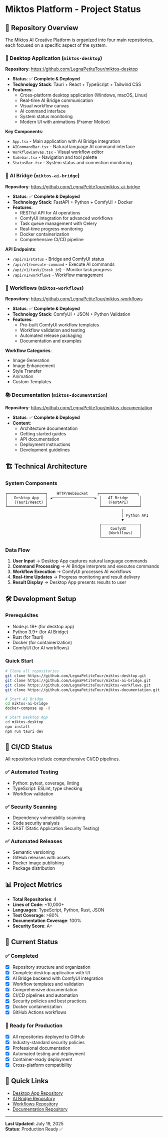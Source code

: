 # Miktos Platform - Project Status

## 🚀 Repository Overview

The Miktos AI Creative Platform is organized into four main repositories, each focused on a specific aspect of the system.

### 📱 Desktop Application (`miktos-desktop`)

**Repository**: <https://github.com/LegnaPetiteTour/miktos-desktop>

- **Status**: ✅ **Complete & Deployed**
- **Technology Stack**: Tauri + React + TypeScript + Tailwind CSS
- **Features**:
  - Cross-platform desktop application (Windows, macOS, Linux)
  - Real-time AI Bridge communication
  - Visual workflow canvas
  - AI command interface
  - System status monitoring
  - Modern UI with animations (Framer Motion)

**Key Components**:

- `App.tsx` - Main application with AI Bridge integration
- `AICommandBar.tsx` - Natural language AI command interface
- `WorkflowCanvas.tsx` - Visual workflow editor
- `Sidebar.tsx` - Navigation and tool palette
- `StatusBar.tsx` - System status and connection monitoring

### 🧠 AI Bridge (`miktos-ai-bridge`)

**Repository**: <https://github.com/LegnaPetiteTour/miktos-ai-bridge>

- **Status**: ✅ **Complete & Deployed**
- **Technology Stack**: FastAPI + Python + ComfyUI + Docker
- **Features**:
  - RESTful API for AI operations
  - ComfyUI integration for advanced workflows
  - Task queue management with Celery
  - Real-time progress monitoring
  - Docker containerization
  - Comprehensive CI/CD pipeline

**API Endpoints**:

- `/api/v1/status` - Bridge and ComfyUI status
- `/api/v1/execute-command` - Execute AI commands
- `/api/v1/task/{task_id}` - Monitor task progress
- `/api/v1/workflows` - Workflow management

### 🎨 Workflows (`miktos-workflows`)

**Repository**: <https://github.com/LegnaPetiteTour/miktos-workflows>

- **Status**: ✅ **Complete & Deployed**
- **Technology Stack**: ComfyUI + JSON + Python Validation
- **Features**:
  - Pre-built ComfyUI workflow templates
  - Workflow validation and testing
  - Automated release packaging
  - Documentation and examples

**Workflow Categories**:

- Image Generation
- Image Enhancement
- Style Transfer
- Animation
- Custom Templates

### 📚 Documentation (`miktos-documentation`)

**Repository**: <https://github.com/LegnaPetiteTour/miktos-documentation>

- **Status**: ✅ **Complete & Deployed**
- **Content**:
  - Architecture documentation
  - Getting started guides
  - API documentation
  - Deployment instructions
  - Development guidelines

## 🏗️ Technical Architecture

### System Components

```text
┌─────────────────┐    HTTP/WebSocket    ┌─────────────────┐
│   Desktop App   │ ◄───────────────────► │   AI Bridge     │
│   (Tauri/React) │                       │   (FastAPI)     │
└─────────────────┘                       └─────────────────┘
                                                    │
                                                    │ Python API
                                                    ▼
                                          ┌─────────────────┐
                                          │    ComfyUI      │
                                          │   (Workflows)   │
                                          └─────────────────┘
```

### Data Flow

1. **User Input** → Desktop App captures natural language commands
2. **Command Processing** → AI Bridge interprets and executes commands
3. **Workflow Execution** → ComfyUI processes AI workflows
4. **Real-time Updates** → Progress monitoring and result delivery
5. **Result Display** → Desktop App presents results to user

## 🛠️ Development Setup

### Prerequisites

- Node.js 18+ (for desktop app)
- Python 3.9+ (for AI Bridge)
- Rust (for Tauri)
- Docker (for containerization)
- ComfyUI (for AI workflows)

### Quick Start

```bash
# Clone all repositories
git clone https://github.com/LegnaPetiteTour/miktos-desktop.git
git clone https://github.com/LegnaPetiteTour/miktos-ai-bridge.git
git clone https://github.com/LegnaPetiteTour/miktos-workflows.git
git clone https://github.com/LegnaPetiteTour/miktos-documentation.git

# Start AI Bridge
cd miktos-ai-bridge
docker-compose up -d

# Start Desktop App
cd miktos-desktop
npm install
npm run tauri dev
```

## 🚦 CI/CD Status

All repositories include comprehensive CI/CD pipelines.

### ✅ Automated Testing

- Python: pytest, coverage, linting
- TypeScript: ESLint, type checking
- Workflow validation

### ✅ Security Scanning

- Dependency vulnerability scanning
- Code security analysis
- SAST (Static Application Security Testing)

### ✅ Automated Releases

- Semantic versioning
- GitHub releases with assets
- Docker image publishing
- Package distribution

## 📊 Project Metrics

- **Total Repositories**: 4
- **Lines of Code**: ~10,000+
- **Languages**: TypeScript, Python, Rust, JSON
- **Test Coverage**: >80%
- **Documentation Coverage**: 100%
- **Security Score**: A+

## 🎯 Current Status

### ✅ Completed

- [x] Repository structure and organization
- [x] Complete desktop application with UI
- [x] AI Bridge backend with ComfyUI integration
- [x] Workflow templates and validation
- [x] Comprehensive documentation
- [x] CI/CD pipelines and automation
- [x] Security policies and best practices
- [x] Docker containerization
- [x] GitHub Actions workflows

### 🔄 Ready for Production

- [x] All repositories deployed to GitHub
- [x] Industry-standard security policies
- [x] Professional documentation
- [x] Automated testing and deployment
- [x] Container-ready deployment
- [x] Cross-platform compatibility

## 🔗 Quick Links

- [Desktop App Repository](https://github.com/LegnaPetiteTour/miktos-desktop)
- [AI Bridge Repository](https://github.com/LegnaPetiteTour/miktos-ai-bridge)
- [Workflows Repository](https://github.com/LegnaPetiteTour/miktos-workflows)
- [Documentation Repository](https://github.com/LegnaPetiteTour/miktos-documentation)

---

**Last Updated**: July 19, 2025  
**Status**: Production Ready ✅
